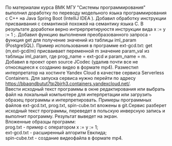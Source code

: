 По материалам курса ВМК МГУ "Системы программирования" выполнил доработку по переводу модельного языка программирования с С++ на Java Spring Boot (IntelliJ IDEA ). Добавил обработку инструкции присваивания с семантикой похожей на семантику языка C. В результате доработки верно интрерпретируюстя инструкции вида x := y := 1 ;. Добавил функцию выполнения преобразованного запроса - функция get для получение значений из таблицы iml_param (PostgreSQL).   Пример использования в программе ext-gcd.txt: get (m,ext-gcd/m) присваивает переменной m значение param_val из таблицы iml_param, где prog_name = ext-gcd и param_name = m. Добавил в проект open source JCodec (удалив почти все не относящееся к созданию видео в формате mp4).
Разместил интерпретатор на хостинге Yandex Cloud в качестве сервиса Serverless Containers. Для запуска сервиса нужно перейти по адресу https://bbaqndbutut7tp2bjrh3.containers.yandexcloud.net/.   
Ввести исходный текст программы в окне редактирования или выбрать файл на локальный компьютере для интерпретации или загрузить образец программы и интерпретировать. Примеры программных файлов ext-gcd.txt, prog.txt, spin-cube.txt вложены в git.Сервис разберет исходный текст программы, переведет в польскую инверсную запись и выполнит программу. Результат выведет на экран.  
Вложенные образцы программ:  
prog.txt - пример с оператором x := y := 1;  
ext-gcd.txt - расширенный алгоритм Евклида;  
spin-cube.txt - создание видеофайла в формате mp4.  
